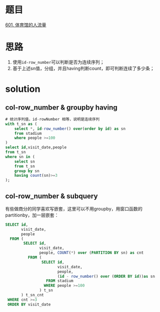 # 题目

[601. 体育馆的人流量](https://leetcode.cn/problems/human-traffic-of-stadium/)

# 思路
1. 使用`id-row_number`可以判断是否为连续序列；
2. 基于上述sn值，分组，并且having判断count，即可判断连续了多少条；

# solution

## col-row_number & groupby having
```sql
# 统计序列值，id-rowNumber 相等，说明是连续序列
with t_sn as (
    select *, id-row_number() over(order by id) as sn
    from stadium
    where people >=100
)
select id,visit_date,people
from t_sn
where sn in (
    select sn
    from t_sn
    group by sn
    having count(sn)>=3
);
```

## col-row_number & subquery
有些做商分的同学喜欢写嵌套，这里可以不用groupby，用窗口函数的partitionby，加一层嵌套：
```sql
SELECT id,
       visit_date,
       people
  FROM (
        SELECT id,
               visit_date,
               people, COUNT(*) over (PARTITION BY sn) as cnt
          FROM (
                SELECT id,
                       visit_date,
                       people,
                       (id - row_number() over (ORDER BY id))as sn
                  FROM stadium
                 WHERE people >=100
               ) t_sn
       ) t_sn_cnt
 WHERE cnt >=3
 ORDER BY visit_date
```
